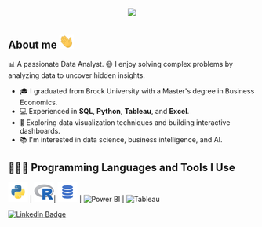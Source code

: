 <h1 align="center">
  <a href="https://git.io/typing-svg">
    <img src="https://readme-typing-svg.herokuapp.com/?lines=Welcome+to+My+Profile;+I'm+Zhihong+Mai;Nice+to+see+you!+👋&center=true&size=30&font=Lato&color=blue&speed=20">
  </a>
</h1>

## **About me** <img src="https://github.com/ZhihongMai/ZhihongMai/blob/main/wave.gif" width="30">


📊 A passionate Data Analyst. 😄 I enjoy solving complex problems by analyzing data to uncover hidden insights.
- 🎓 I graduated from Brock University with a Master's degree in Business Economics.
- 💻 Experienced in **SQL**, **Python**, **Tableau**, and **Excel**.
- 🌱 Exploring data visualization techniques and building interactive dashboards.
- 📚 I'm interested in data science, business intelligence, and AI.


## 👨🏻‍💻 **Programming Languages and Tools I Use**
<img title="Python" alt="Python" width="40px" src="https://raw.githubusercontent.com/github/explore/master/topics/python/python.png" /> | <img title="R" alt="R" width="40px" src="https://raw.githubusercontent.com/github/explore/master/topics/r/r.png" />| <img title="SQL" alt="SQL" width="40px" src="https://raw.githubusercontent.com/github/explore/master/topics/sql/sql.png" /> | <img title="Power BI" alt="Power BI" width="40px" src="https://upload.wikimedia.org/wikipedia/commons/3/38/Power_BI_Logo.svg" /> |  <img title="Tableau" alt="Tableau" width="40px" src="https://upload.wikimedia.org/wikipedia/commons/e/e3/Tableau_Logo.png" />






[![Linkedin Badge](https://img.shields.io/badge/-zhmai-blue?style=flat&logo=Linkedin&logoColor=white&link=https://www.linkedin.com/in/zhmai/)](https://www.linkedin.com/in/zhmai/)
